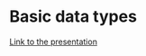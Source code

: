 # Basic data types

[Link to the presentation](https://www.canva.com/design/DADdSKhNnQU/ucBaOxWDWyxH1_XSTgUpuA/edit)
